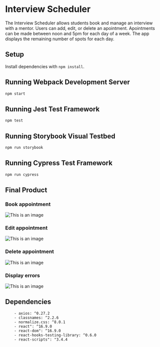 # Interview Scheduler

The Interview Scheduler allows students book and manage an interview with a mentor. Users can add, edit, or delete an apointment. Apointments can be made between noon and 5pm for each day of a week. The app displays the remaining number of spots for each day.

## Setup

Install dependencies with `npm install`.

## Running Webpack Development Server

```sh
npm start
```

## Running Jest Test Framework

```sh
npm test
```

## Running Storybook Visual Testbed

```sh
npm run storybook
```

## Running Cypress Test Framework

```sh
npm run cypress
```


## Final Product
### 


### Book appointment
![This is an image](/docs/create-appointment.gif)

### Edit appointment
![This is an image](/docs/edit-appointment.gif)

### Delete appointment
![This is an image](/docs/delete-appointment.gif)


### Display errors
![This is an image](/docs/error-appointment.gif)

## Dependencies

```
    - axios: ^0.27.2
    - classnames: ^2.2.6
    - normalize.css: ^8.0.1
    - react": ^16.9.0
    - react-dom": ^16.9.0
    - react-hooks-testing-library: ^0.6.0
    - react-scripts": "3.4.4

```